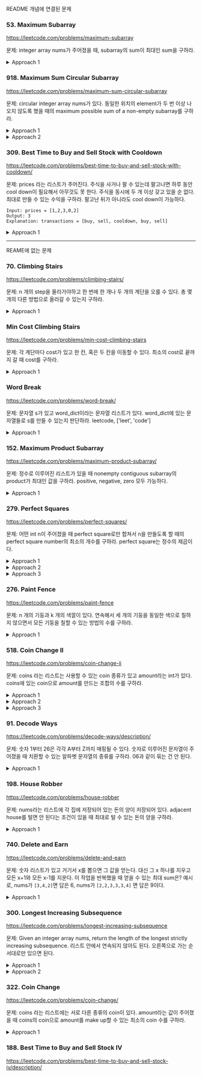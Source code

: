 README 개념에 연결된 문제

### 53. Maximum Subarray

https://leetcode.com/problems/maximum-subarray

문제: integer array nums가 주어졌을 때, subarray의 sum이 최대인 sum을 구하라.


<details><summary>Approach 1</summary>

가장 기본적인 Kadane's algorithm이다.

```py
def maxSubArray(self, nums: List[int]) -> int:
    best, buffer = -math.inf, 0

    for num in nums:
        buffer = max(buffer+num, num)
        best = max(best, buffer)
    return best
```

</details>





### 918. Maximum Sum Circular Subarray


https://leetcode.com/problems/maximum-sum-circular-subarray

문제: circular integer array nums가 있다. 동일한 위치의 element가 두 번 이상 나오지 않도록 했을 때의 maximum possible sum of a non-empty subarray를 구하라. 

<details><summary>Approach 1</summary>

두 가지 case로 나눌 수가 있다. 아래 둘 중 큰 값이 답이다.
- array 안에 포함되는 subarray 중 답이 있는 경우
- for i > j, nums[i:] 와 nums[:j+1] 을 연결한 array 중 답이 있는 경우 

두 번째는 또 여러 방식으로 풀 수 있다.    
- `total sum - subarray의 합이 최소인 값`을 구하면 두 번째 case 중 가장 큰 sum을 구할 수 있다. subarray가 전체 array가 되어 버리면 empty array가 되므로 안 된다.
- right_max[i]를 nums[i:] 중 subarray의 sum이 가장 큰 값이라고 하자. `best = max(best, prefix_sum[i] + right_max[i+1]) for i in range(n-1)`가 된다.




```py
class Solution:
    def maxSubarraySumCircular(self, nums: List[int]) -> int:
        n = len(nums)
        total_sum = 0
        max_best, min_best = -math.inf, math.inf
        max_buffer = 0
        min_buffer_left, min_buffer_right = 0, 0  # 각각 양 끝 중 하나가 포함되지 않은 subarray이다. 전체 array가 되면 답이 empty array가 되기 때문이다.

        # Kadane's algorithm으로 각각의 max or min을 구한다.
        for i, num in enumerate(nums):
            total_sum += num
            max_buffer = max(max_buffer+num, num)
            max_best = max(max_best, max_buffer)
            if i != n-1:
                min_buffer_left = min(min_buffer_left+num, num)
                min_best = min(min_best, min_buffer_left)
            if i != 0:
                min_buffer_right = min(min_buffer_right+num, num)
                min_best = min(min_best, min_buffer_right)
        
        return max(max_best, total_sum - min_best)
```

O(N) time, O(1) space


```python
class Solution:
    def maxSubarraySumCircular(self, nums: List[int]) -> int:
        n = len(nums)
        
        # Kadane's Algorithm for a single array answer
        single_answer = -math.inf
        cur = 0
        for num in nums:
            cur = max(num, cur+num)
            single_answer = max(single_answer, cur)
        
        # Circular array answer
        right_max = [-math.inf] * n  # right_max[i]: i가 left end인 subarray 중 최대의 sum
        right_max[n-1] = nums[n-1]
        postfix = nums[n-1]
        for i in range(n-2, -1, -1):
            num = nums[i]
            postfix += num
            right_max[i] = max(right_max[i+1], postfix)  # todo: 이 부분 좀 더 보자
        
        prefix = 0
        circular_answer = -math.inf
        for i in range(n-1):
            num = nums[i]
            prefix += num
            circular_answer = max(circular_answer, prefix + right_max[i+1])
        
        return max(single_answer, circular_answer)
```

O(N) time, O(N) space


</details>




<details><summary>Approach 2</summary>

잘 생각해보면 두 번째 풀이의 코드를 좀 더 간단히 할 수 있다.


- 만약 minSum이 arraySum과 같다면? 전체 array가 min sum subarray라면 그걸 뺀 subarray는 invalid하다.
- 근데 arraySum == minSum 이라면 arraySum - minSum은 0이 된다. 
  - `arraySum == minSum == 양수`라면, array에 최소 하나의 양수가 있다는 건데 array에 그 양수 하나 밖에 없어야한다. 
  array에 음수가 있다면 그 음수만 골라도 min sum이 음수가 되기 때문에 min sum이 양수가 될 수가 없다. 
  array에 다른 양수가 있다면 덜 합치는 게 minSum이 돼야한다. 양수가 하나만 있다면 그건 normal answer에서 다뤄지니까 linked answer는 무시할 수 있다. 
  - `arraySum == minSum == 음수`라면, minSum이 동일하려면 그 array에는 양수가 없어야한다. 
  양수가 있다면 minSum은 그 양수를 포함하지 않을테고 그러면 arraySum != minSum이 되기 때문이다. 
  다 음수라면 그 값은 normal answer보다 클 수가 없다. normal answer은 그 중에서 가장 작은 값 하나만 골랐을 것이기 때문이다. normal answer이 음수가 되고 linked answer이 0이 되기 때문에 단순히 max(normal answer, linked answer) 하면 안 된다. 따라서 이 case에 대한 예외 처리를 해줘야한다.


```py
class Solution:
    def maxSubarraySumCircular(self, nums: List[int]) -> int:
        max_sum = -math.inf
        min_sum = math.inf

        total_sum = 0
        max_cur = min_cur = 0
        for num in nums:
            max_cur = max(max_cur + num, num)
            min_cur = min(min_cur + num, num)
            total_sum += num

            max_sum = max(max_sum, max_cur)
            min_sum = min(min_sum, min_cur)
        
        if min_sum == total_sum:
            return max_sum
        return max(max_sum, total_sum - min_sum)
```

</details>









### 309. Best Time to Buy and Sell Stock with Cooldown

https://leetcode.com/problems/best-time-to-buy-and-sell-stock-with-cooldown/

문제: prices 라는 리스트가 주어진다. 주식을 사거나 팔 수 있는데 팔고나면 하루 동안 cool down이 필요해서 아무것도 못 한다. 주식을 동시에 두 개 이상 갖고 있을 순 없다. 최대로 만들 수 있는 수익을 구하라. 팔고난 뒤가 아니라도 cool down이 가능하다.

```
Input: prices = [1,2,3,0,2]
Output: 3
Explanation: transactions = [buy, sell, cooldown, buy, sell]
```

<details><summary>Approach 1</summary>

state가 복잡할 때는 각각을 나누고 서로의 상관관계를 구하라.
결국에는 얼마나 복잡하든 특정 상태의 i 시점에 대해 과거와의 점화식을 구하는 문제인 것이다.

There can exist three states:   
- Not having any stock   
- Having a stock   
- Just after selling a stock   

`no_stock` can be turned into: `no_stock` or `have_stock`   
`have_stock` can be turned into: `have_stock` or `after_sell`   
`after_sell` can be turned into: `no_stock`   

```
s[i]: Maximum profit for the state at the time i. When buying a stock, the profit is decreased by the amount of the price
no_stock[i] = max(no_stock[i-1], after_sell[i-1])
have_stock[i] = max(have_stock[i-1], no_stock[i-1] - prices[i])
after_sell[i] = have_stock[i-1] + prices[i]
```



```py
    def maxProfit(self, prices: List[int]) -> int:
        n = len(prices)
        no_stock = [0] * n  # index i의 값: i 시점에 해당 state일 때 가질 수 있는 최대의 수익
        have_stock = [0] * n
        after_sell = [0] * n

        have_stock[0] = -prices[0]  # time 0 때 have_stock 상태이려면 prices[0]을 구매한 상태여야한다.

        for i in range(1, n):
            no_stock[i] = max(no_stock[i-1], after_sell[i-1])
            have_stock[i] = max(have_stock[i-1], no_stock[i-1] - prices[i])
            after_sell[i] = have_stock[i-1] + prices[i]
        
        return max(no_stock[n-1], max(have_stock[n-1], after_sell[n-1]))
```

</details>














---

REAME에 없는 문제


### 70. Climbing Stairs

https://leetcode.com/problems/climbing-stairs/

문제: n 개의 step을 올라가야하고 한 번에 한 개나 두 개의 계단을 오를 수 있다. 총 몇 개의 다른 방법으로 올라갈 수 있는지 구하라.

<details><summary>Approach 1</summary>

dp(i)를 i개 올라가는 distinct way의 수라고 하자.   
그러면 dp(i) = dp(i-2) + dp(i-1)이 된다.   
어떤 계단에 가기 위해서는 한 계단 아래에서 한 계단 올라오든가 두 계단 아래에서 두 계단 올라와야 하기 때문이다.   

</details>





### Min Cost Climbing Stairs
https://leetcode.com/problems/min-cost-climbing-stairs

문제: 각 계단마다 cost가 있고 한 칸, 혹은 두 칸을 이동할 수 있다. 최소의 cost로 끝까지 갈 때 cost를 구하라.

<details><summary>Approach 1</summary>

일반식을 여러 종류로 둘 수 있다.   

```
dp(i): i-th step을 밟기까지의 최소 cost
dp(i+2) = min(dp(i) + cost[i+2], dp(i+1) + cost[i+2])
답: min(dp(n-1), dp(n-2))
```



```py
def minCostClimbingStairs(self, cost: List[int]) -> int:
    n = len(cost)
    memo = [0] * n
    memo[0], memo[1] = cost[0], cost[1]

    for i in range(2, n):
        memo[i] = min(memo[i-1], memo[i-2]) + cost[i]
    
    return min(memo[n-1], memo[n-2])
```

dp(i)를 i-th step의 위치까지 올라갈 수 있는 상태가 되는 데까지 들어가는 최소 cost라고 하면 `dp(i) = min(dp(i-2)+cost[i-2], dp(i-1)+cost[i-1])` 가 되고 답은 `dp(n)`이 된다.    
이게 더 깔끔한 거 같기도 하고.   

복잡도는 O(N) / O(N) 일 것이다.

</details>







### Word Break
https://leetcode.com/problems/word-break/

문제: 문자열 s가 있고 word_dict이라는 문자열 리스트가 있다. word_dict에 있는 문자열들로 s를 만들 수 있는지 판단하라. leetcode, ['leet', 'code']

<details><summary>Approach 1</summary>

적당히 잘 쪼개는 게 중요하다.

- dp(i): index i 까지의 substring이 word_dict 로 구성이 가능하면 True, 아니면 False    
- dp(i) is True when: `s[0:i+1] in word_dict` or `s[j:i+1] in word_dict and dp(j-1) for any j in range(1, i)`   


```py
def wordBreak(self, s: str, wordDict: List[str]) -> bool:
    wd_set = set()
    for wd in wordDict:
        wd_set.add(wd)
    
    n = len(s)
    memo = [False] * (n+1)  # For memo[-1] = False
    memo[-1] = True

    for i in range(n):
        for j in range(0, i+1):
            if memo[j-1] and s[j:i+1] in wd_set:
                memo[i] = True
                break
    return memo[n-1]
```

O(N^2) /  O(N)

</details>









### 152. Maximum Product Subarray

https://leetcode.com/problems/maximum-product-subarray/

문제: 정수로 이루어진 리스트가 있을 때 nonempty contiguous subarray의 product가 최대인 값을 구하라. positive, negative, zero 모두 가능하다.

<details><summary>Approach 1</summary>

왼쪽에서 오른쪽으로 포인터를 이동시키면서 그 포인터가 끝이라고 했을 때, 시작은 그 포인터의 왼쪽 중 어딘가가 될 수 있다. 이렇게 포인터를 one pass로 이동시키면 모든 contiguous subarray에 대해 확인할 수 있다.    
그 포인터 i가 오른쪽 끝일 때 가능한 contiguous subarray들 중 max와 min 값을 저장한다.   

nums[i]가 양수일지 음수일지 모르기 때문에 이전까지의 min, max 둘 다 신경을 써야한다.    
bottom up으로 하는 게 효율적이다.

```
max_dp(i): i index가 오른쪽 끝인 subarray 중 product max
min_dp(i): i index가 오른쪽 끝인 subarray 중 product min
max_dp(i) = max(max_dp(i-1) * num, min_dp(i-1) * num, num)
min_dp(i) = min(min_dp(i-1) * num, min_dp(i-1) * num, num)
```


```py
    def maxProduct(self, nums: List[int]) -> int:
        n = len(nums)
        max_dp = [0] * n
        min_dp = [0] * n

        for i, num in enumerate(nums):
            if i == 0:
                max_dp[i] = num
                min_dp[i] = num
                continue
            max_dp[i] = max(max(max_dp[i-1] * num, min_dp[i-1] * num), num)
            min_dp[i] = min(min(max_dp[i-1] * num, min_dp[i-1] * num), num)
        
        return max(max_dp)
```

어차피 직전 값만 사용하니까 list 대신 prev_max, prev_min를 사용할 수도 있다.   
근데 이 때는 prev_max를 업데이트할 때 new_max 라는 값을 만들어서 업데이트해준 뒤 마지막에 바꿔야한다.   
prev_max = ...
prev_min = ...
이런 식으로 하면 prev_min 계산할 때 업데이트 된 prev_max, 즉 new_max를 사용해서 업데이트를 할 위험이 있다.

</details>










### 279. Perfect Squares

https://leetcode.com/problems/perfect-squares/

문제: 어떤 int n이 주어졌을 때 perfect square로만 합쳐서 n을 만들도록 할 때의 perfect square number의 최소의 개수를 구하라. perfect square는 정수의 제곱이다.


<details><summary>Approach 1</summary>

dp(i)를 최소 개수라고 할 때, 아래 두 가지로 정의해볼 수 있다.


- `dp(i) = min(dp(j) + dp(i-j)) where 1 <= j < i/2, or 1 if i is a perfect square`
- `dp(i) = min(dp(i-k)+1) for k in perfect square numbers below i` 뭐가 더 효율적일까. 둘 다 dp(i) 계산하는 데 N의 시간이 필요할 거 같은데.

a + b = c라고 할 때 a를 이루는 최소 수가 dp(a)이고 b를 이루는 최소 개수가 dp(b)니까 dp(c) = dp(a) + dp(b)가 된다.   

```py
    def numSquares(self, n: int) -> int:
        dp = [float(inf)] * (n+1)

        def helper(num):
            if dp[num] is not float(inf):
                return dp[num]
            if sqrt(num) == int(sqrt(num)):
                dp[num] = 1
                return dp[num]
            """
            # approach 1
            for i in range(1, num//2 + 1):
                dp[num] = min(dp[num], helper(num-i) + helper(i))
            """
            # approach 2
            for i in range(1, num):
                if sqrt(i) == int(sqrt(i)):
                    dp[num] = min(dp[num], 1 + helper(num-i))
            return dp[num]

        res = helper(n)
        return res
```

둘 다 TLE가 난다. 파이썬의 한계인 것 같다.   
이것도 밑에 BFS 처럼 처음에 전체 square numbers 들을 구해놓고 이후에 이 list에서 알맞은 조건만 뽑아서 사용하는 걸로 하면 좀 더 빨라질 것 같긴 하다.

</details>


<details><summary>Approach 2</summary>

BFS 로 풀 수 있다. 이걸 Greedy라고 보기도 하는 것 같다.

root가 target이라고 할 때 tree 구조로 내려오는 걸 생각해본다. 각 child node로 내려올 때마다 square만큼 빼고 남은 값이 된다. 즉, tree의 한 level을 내려올 때마다 square 하나를 사용한 것이다.   
각 node에서 사용할 수 있는 square가 여러 종류가 있다. 각각에 대해 child node를 만들면서 내려오다가 child node의 값이 square 중 하나라면 그 때의 level의 답이 된다.    

- n 이하의 제곱수들을 구해서 저장한다. n을 구성하는 square 후보들이다.
- BFS의 한 level을 리스트로 정의 한다.
- 처음에는 root부터 시작이니까 [n] 가 초깃값이다.
- 현재 level의 tree node마다 돌면서 제곱수라면 그때의 level을 반환한다. root에서 그 tree node까지의 edge 수는 level이고, level 만큼 square를 사용한 것이다.
- 제곱수가 아니라면 다음 child node로 현재 보는 값에서 제곱수를 뺀 값을 넣어준다.
- 그 level의 작업이 끝나면 다음 level에 대해 작업해준다.

```py
    def numSquares(self, n: int) -> int:
        if n < 2:
            return n
        usable_squares = []
        i = 1
        while i*i <= n:
            usable_squares.append(i*i)
            i += 1
        cnt = 0
        targets = {n}
        while targets:
            cnt += 1
            next_targets = set()
            for target in targets:
                for square in usable_squares:
                    if target == square:
                        return cnt
                    if square > target:  # 처음에는 x 값이 usable_squares 최솟값인 1보다 클 것이다. 그러다가 x가 y보다 작아진다면 이후 y보다도 다 작을 것이므로 더 볼 필요가 없다.
                        break
                    next_targets.add(target - square)
            targets = next_targets

        return cnt
```

</details>


<details><summary>Approach 3</summary>

더 빠른 답   
greedy 방식을 사용할 수도 있다. 근데 아래 방식은 dp 아닌가?   

```
dp(target, k): target을 k개의 square로 만들 수 있으면 True
dp(target, k) = dp(target-num, k-1) for num in square_nums
정답은 dp(target, k)를 만족하는 최소의 k 값이다.
```

`result = dp(n, k) for n in [i, .. n]` 이고 dp(n, k)는 k 개의 perfect square로 n을 만들 수 있으면 true를 반환하고 그게 그때의 최적의 답이다.   
`dp(n, k) = dp(n-squarenum, k-1) + 1`      
이걸 증명하는 건 contradiction을 이용할 수 있다. dp(n, i)가 있고 그 뒤에 dp(n, j)가 나왔고 dp(n, j)가 더 작은 수라고 하자. dp(n, j)의 답은 j인데 이는 i보다 작아야한다. 그런데 먼저 수행된 i가 더 작아야하므로 모순이다.   
Time Complexity: O(n^(h/2)) where h is the maximal number of recursion that could happen   

```python
    def numSquares(self, n: int) -> int:
        square_nums = [i**2 for i in range(1, int(sqrt(n))+1)]
        
        @lru_cache(maxsize=None)
        def is_divided(target, k):
            if k == 1:
                return target in square_nums
            for num in square_nums:
                if is_divided(target-num, k-1):
                    return True
            return False
        
        for i in range(1, n+1):
            if is_divided(n, i):
                return i
```

n-ary tree로 생각할 수 있다. 어떤 parent node의 숫자를 기준으로, 그 숫자보다 작은 square number를 뺀 node들을 child node로 갖는다.   

greedy 방식을 n-ary tree로 생각할 때, 각 레벨을 BFS로 탐색하는 것으로 볼 수도 있다.    
레벨이 곧 사용된 perfect square 숫자의 개수이기 때문이다.   

</details>









### 276. Paint Fence

https://leetcode.com/problems/paint-fence

문제: n 개의 기둥과 k 개의 색깔이 있다. 연속해서 세 개의 기둥을 동일한 색으로 칠하지 않으면서 모든 기둥을 칠할 수 있는 방법의 수를 구하라.

<details><summary>Approach 1</summary>

일반식을 생각하기 위해서는 케이스를 잘 쪼개야한다.   
dp(i)를 i 개를 칠하는 방법의 수라고 하자.   
i번째를 칠하는 방법의 수는 "i-1번째와 다른 색으로 칠하는 방법의 수"와 "i-1번째와 같은 색으로 칠하는 방법의 수"의 합이다.   
i-1번째와 다른 색으로 칠하는 방법의 수는, dp(i-1) * k-1이 된다.   
i-1번째와 같은 색으로 칠하는 방법의 수는, i와 i-1이 같기 때문에 i-2는 달라야한다. 따라서 i-2와 i-1을 서로 다른 색으로 칠하는 방법의 수와 같다. 따라서 dp(i-2) * (k-1)이 된다.    
따라서 dp(i) = (k-1) * (dp(i-1) + dp(i-2))이다.   

</details>





### 518. Coin Change II

https://leetcode.com/problems/coin-change-ii

문제: coins 라는 리스트는 사용할 수 있는 coin 종류가 있고 amount라는 int가 있다. coins에 있는 coin으로 amount를 만드는 조합의 수를 구하라.

<details><summary>Approach 1</summary>

dp(i)를 i 금액을 만들기 위한 방법 수라고 하자.    
처음에 `dp(i) = sum of dp(i-coin) for coin in coins` 라고 생각했는데 이렇게 하면 동일한 조합도 순서가 다르면 다른 way로 처리를 한다.    

knapsack problem이라고 한다.   
일반식 구할 때 적절히 나누자.   

내 풀이    
```
dp(i, j): number of combinations to make up i with using coins[:j+1]   
dp(i, j) = `coin[j]를 하나도 안 쓰고 만드는 법` + `coin[j]를 하나라도 쓰고 만드는 법`
- coin[j]를 하나도 안 쓰고 i를 만드는 법은 dp(i, j-1)이 된다.    
- coin[j]를 하나라도 쓰고 만드는 법은 `dp(i-coin[j], j-1) + dp(i-2*coin[j], j-1), ...`이다.   
```

```py
    def change(self, amount: int, coins: List[int]) -> int:
        @lru_cache(maxsize=None)
        def helper(i, j):  # Number of ways to make up i with coins[:j+1]
            if i == 0:
                return 1
            if i < 0 or j < 0:
                return 0
            res = helper(i, j-1)

            cnt = 1  # number of coins[j] uses
            while i - coins[j] * cnt >= 0:
                res += helper(i - coins[j] * cnt, j-1)
                cnt += 1
            return res
        
        return helper(amount, len(coins)-1)
```

accept은 되는데 너무 느리다. amount를 N, len(coins)를 M이라고 할 때 시간은 `O(MxNxN)`? recursion은 `MxN` 번 있고 recursion 안에서 iteration이 N번 있는 거 아닌가.   

</details>

<details><summary>Approach 2</summary>

Solution    
dp(i, j)를 두 개로 나눈다.   


```
dp(i, j): number of combinations to make up i with using coins[:j+1]   
dp(i, j) = `coin[j]를 하나도 안 쓰고 만드는 법` + `coin[j]를 하나라도 쓰고 만드는 법`
- 전자는 dp(i, j-1)이 된다.    
- 후자는 `i-coin[j]` 까지 만들면 거기서 coin[j]만 추가하면 된다. `i-coin[j]`를 만들 땐 coin[j]를 써도 되니까 dp(i-coin[j], j) 이다.    

=> dp(i, j) = dp(i, j-1) + dp(i-coins[j], j)
```


```py
    def change(self, amount: int, coins: List[int]) -> int:
        @lru_cache(maxsize=None)
        def helper(i, j):  # Number of ways to make up i with coins[:j+1]
            if i == 0:
                return 1
            if i < 0 or j < 0:
                return 0
            res = helper(i, j-1) + helper(i-coins[j], j)
            return res
        return helper(amount, len(coins)-1)
```

</details>


<details><summary>Approach 3</summary>

Optimized Solution     

처음에 dp array는 모두 0으로 초기화한다.   
어떤 특정 coin a로 갈 수 있는 위치를 미리 다 체크해놓고 이 coin은 다시 쓰지 않는다.    
위치를 이동할 때 원래 있던 곳에서 a만큼 이동을 할텐데 `dp(i) += dp(i-a)`가 된다.    
기존의 dp(i)는 coin a 없이 만들어진 값이기 때문에 dp(i-a)에서 coin a를 써서 i로 오는 방법은 기존의 dp(i)를 만들었던 값과 중복이 없다는 것이 보장된다.    
이 작업을 모든 coin에 대해 다 해준다.   

```python
def change(self, amount: int, coins: List[int]) -> int:
    dp = [0] * (amount + 1)
    dp[0] = 1
    
    for coin in coins:
        for x in range(coin, amount + 1):
            """
            dp[x - coin]: 지금 dp(x-1) 까지는 답이 구해진 상태이다. climbing stairs 처럼 생각을 하면 된다.
            현재 coin을 더 사용할 수 있다면 dp(x)는 기존의 dp(x)에다가 dp(x-coin)을 더한 게 된다.
            climbing stairs 같은 경우는 permutation이지만 지금은 combination이기 때문에 coin을 순서대로 사용해야한다.
            """
            dp[x] += dp[x - coin]  
    return dp[amount]
```

Time: O(len(coins) * amount), Space: O(amount)

</details>










### 91. Decode Ways

https://leetcode.com/problems/decode-ways/description/

문제: 숫자 1부터 26은 각각 A부터 Z까지 매핑될 수 있다. 숫자로 이루어진 문자열이 주어졌을 때 치환할 수 있는 알파벳 문자열의 종류를 구하라. 06과 같이 묶는 건 안 된다. 

<details><summary>Approach 1</summary>

```
dp(i): s[:i+1] 까지의 substring에 대한 결과
dp(i) = dp(i-1) if s[i] is valid + dp(i-2) if s[i-1:i+1] is valid
```


```python
def numDecodings(self, s: str) -> int:
    n = len(s)
    dp = [0] * (n+1)
    dp[-1] = 1  # 이 값을 1로 해줘야한다. dp[1] += dp[-1] if s[0:2] is valid 할 때 사용된다.

    if 1 <= int(s[0]) <= 9:
        dp[0] = 1

    for i in range(1, n):
        if 1 <= int(s[i]) <= 9:
            dp[i] += dp[i-1]
        if 10 <= int(''.join(s[i-1:i+1])) <= 26:
            dp[i] += dp[i-2]
    
    return dp[n-1]
```

근데 최근 두 개만 쓰니까 constant space로도 할 수 있겠다.

솔루션은 같은 논리인데 코드가 더 간단한다.

```python
def numDecodings(self, s: str) -> int:
    if s[0] == "0":
        return 0

    two_back = 1
    one_back = 1
    for i in range(1, len(s)):
        current = 0
        if s[i] != "0":
            current = one_back
        two_digit = int(s[i - 1: i + 1])
        if two_digit >= 10 and two_digit <= 26:
            current += two_back
        two_back = one_back
        one_back = current
    
    return one_back
```

</details>








### 198. House Robber

https://leetcode.com/problems/house-robber

문제: nums라는 리스트에 각 집에 저장되어 있는 돈의 양이 저장되어 있다. adjacent house를 털면 안 된다는 조건이 있을 때 최대로 털 수 있는 돈의 양을 구하라.

<details><summary>Approach 1</summary>

```
dp(i): nums[i] 까지 범위에서 최대한 얻을 수 있는 돈의 양
dp(i) = max(dp(i-1), dp(i-2) + nums[i])
```

```py
    def rob(self, nums: List[int]) -> int:
        n = len(nums)
        dp = [0] * (n+1)
        dp[0] = nums[0]

        for i in range(1, n):
            dp[i] = max(dp[i-1], nums[i] + dp[i-2])

        return dp[n-1]
```

직전 값들만 저장함으로써 공간 최적화를 할 수 있다.

</details>








### 740. Delete and Earn

https://leetcode.com/problems/delete-and-earn

문제: 숫자 리스트가 있고 거기서 x를 뽑으면 그 값을 얻는다. 대신 그 x 하나를 지우고 모든 x+1와 모든 x-1를 지운다. 이 작업을 반복했을 때 얻을 수 있는 최대 sum은? 
예시로, nums가 `[3,4,2]`면 답은 6, nums가 `[2,2,3,3,3,4]` 면 답은 9이다.

<details><summary>Approach 1</summary>

문제에 대한 이해도를 높여보자.    
어떤 값을 고르게 되면 그 양 옆은 아예 못 쓰게 된다. 그 말인 즉, 골랐던 값이 지워질 일은 없다는 뜻이기도 하다.    
그러면 문제를 house robber 로 재구성할 수 있다. 
1부터 max(nums) 까지의 리스트가 있다고 할 때 연속된 두 값을 고를 순 없다. 그리고 그 리스트에서 i에 해당하는 값은 `i * i 출현횟수` 이다.


```py
    def deleteAndEarn(self, nums: List[int]) -> int:
        targets = [0] * (max(nums) + 1)
        for num in nums:
            targets[num] += num
    
        # dp(i) = max(dp(i-1), dp(i-2) + targets[i])
        one_before, two_before = 0, 0
        for i in range(len(targets)):
            cur = max(one_before, two_before + targets[i])
            one_before, two_before = cur, one_before
        return max(one_before, two_before)

```

</details>







### 300. Longest Increasing Subsequence

https://leetcode.com/problems/longest-increasing-subsequence

문제: Given an integer array nums, return the length of the longest strictly increasing subsequence. 리스트 안에서 연속되지 않아도 된다. 오른쪽으로 가는 순서대로만 있으면 된다. 

<details><summary>Approach 1</summary>

TLE 각오하고 그냥 짰는데 beat 63% 나왔다. 근데 이게 dp solution이었다.   
memo라는 리스트를 만들어서 1로 초기화한다. memo[i]는 nums[:i+1]의 범위에서 nums[i]가 골라졌을 때의 longest increasing subsequence 길이다.   
그러면 왼쪽부터 차례대로 이동하면서 memo[i]를 `(0~i-1의 memo 값 중 최대) + 1`로 업데이트하면서 간다. 이 때, nums[j]가 nums[i]보다 작지 않으면 무시해야한다.   

```
dp(i): right end 가 i일 때의 length of the longest increasing subsequence
dp(i) = max(dp(k)) for k in range(0, i-1) 와 max(dp(k) + 1) for k in range(0, i-1) and nums[k] < nums(i)
```


```py
    def lengthOfLIS(self, nums: List[int]) -> int:
        n = len(nums)
        memo = [1] * n

        for i, num in enumerate(nums):
            tmp = -math.inf
            for j in range(i):
                if nums[j] >= num:
                    continue
                tmp = max(tmp, memo[j])
            memo[i] = max(tmp + 1, memo[i])
        
        return max(memo)
```

O(N^2) / O(N)

</details>


<details><summary>Approach 2</summary>

greedy with binary search   

이 방법은 볼 때마다 새롭다.   
왼쪽부터 차례대로 subsequence를 만든다. 계속 이어가다가 다음 숫자 x가 subsequence의 last element보다 작다면 x를 더 붙일 수 없다.   
그 상황에서 새로운 array를 만들어서 기존 subsequence에서 x보다 작은 부분을 넣고 그 다음에 x를 넣을 수 있다.   
이런 식으로 뒤에 못 붙이는 수가 나올 때마다 array를 새로 만들어가다가 다 끝나면 그 중 가장 긴 array 길이를 반환할 수 있다.

하지만 이 방법은 최적화가 가능하다. 최대한 길게 만들어야하고 길이만 중요하니까 하나의 array를 같이 쓸 수 있다.   
새로운 x가 나왔는데 array 뒤에 못 붙인다면 x를 array에서 맞는 자리로 넣어준다.   
array는 sorted 상태이기 때문에 binary search를 사용할 수 있다.   
이렇게 하나의 array를 업데이트한 뒤 마지막에는 그 array의 길이를 반환하면 된다.    

```py
    def lengthOfLIS(self, nums: List[int]) -> int:
        n = len(nums)
        res = [nums[0]]
        for i in range(1, n):
            num = nums[i]
            if num > res[-1]:
                res.append(num)
                continue
            target_idx = bisect_left(res, num)
            res[target_idx] = num
        return len(res)
            
```

O(N logN) / O(1)    
기존 list를 업데이트하면 O(1)도 가능하다.   

근데 bisect_right하면 왜 실패하는지 모르겠다.

</details>









### 322. Coin Change

https://leetcode.com/problems/coin-change/

문제: coins 라는 리스트에는 서로 다른 종류의 coin이 있다. amount라는 값이 주어졌을 때 coins의 coin으로 amount를 make up할 수 있는 최소의 coin 수를 구하라.

<details><summary>Approach 1</summary>

x라는 값은 `x - coin`에서 coin 하나를 더 쓰면 만들 수 있다. 이 관계를 이용하여 len(coins) 번 iterate한다.

```
dp[i]: Minimum number of coins to make up to i
dp[i] = min(dp[i-k] for k in coins)
```

```py
    def coinChange(self, coins: List[int], amount: int) -> int:
        dp = [math.inf] * (amount+1)
        dp[0] = 0

        for i in range(amount+1):
            for coin in coins:
                if i-coin < 0:
                    continue  # coins를 맨 처음에 sort하고 여기서는 break 해버리면 조금 최적화가 된다.
                dp[i] = min(dp[i], dp[i-coin] + 1)
        
        if dp[amount] == math.inf:
            return -1
        return dp[amount]
```

Time Complexity: amount * len(coins)

</details>






### 188. Best Time to Buy and Sell Stock IV


https://leetcode.com/problems/best-time-to-buy-and-sell-stock-iv/description/



